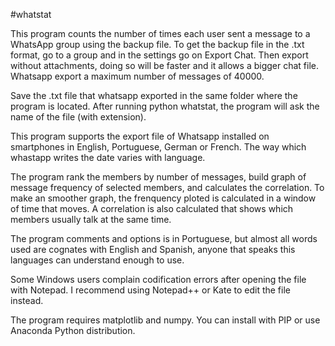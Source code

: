 #whatstat

This program counts the number of times each user sent a message to a WhatsApp group using the backup file. 
To get the backup file in the .txt format, go to a group and in the settings go on Export Chat. Then export without attachments,
doing so will be faster and it allows a bigger chat file. Whatsapp export a maximum number of messages of 40000.

Save the .txt file that whatsapp exported in the same folder where the program is located. After running python whatstat, the 
program will ask the name of the file (with extension).

This program supports the export file of Whatsapp installed on smartphones in English, Portuguese, German or French. The way which whastapp writes the date varies with language. 

The program rank the members by number of messages, build graph of message frequency of selected members, and calculates the 
correlation. To make an smoother graph, the frenquency ploted is calculated in a window of time that moves. A correlation is
also calculated that shows which members usually talk at the same time. 

The program comments and options is in Portuguese, but almost all words used are cognates with English and Spanish, anyone that
speaks this languages can understand enough to use.

Some Windows users complain codification errors after opening the file with Notepad. I recommend using Notepad++ or Kate to edit 
the file instead. 

The program requires matplotlib and numpy. You can install with PIP or use Anaconda Python distribution. 


